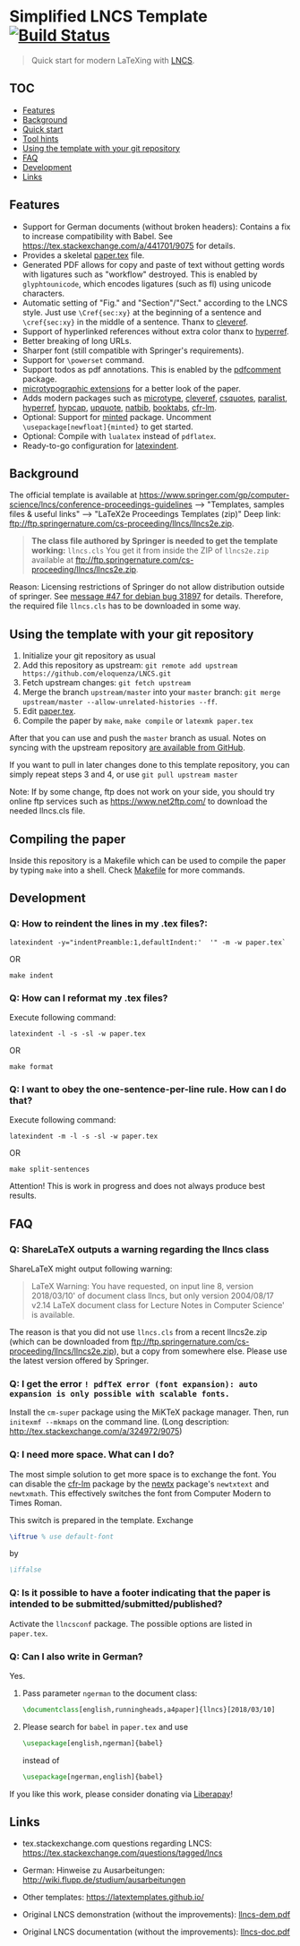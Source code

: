 # Simplified LNCS Template [![Build Status](https://circleci.com/gh/latextemplates/LNCS/tree/master.svg?style=shield)](https://circleci.com/gh/latextemplates/LNCS/)

> Quick start for modern LaTeXing with [LNCS](http://www.springer.com/computer/lncs).

## TOC

<!-- toc -->

- [Features](#features)
- [Background](#background)
- [Quick start](#quick-start)
- [Tool hints](#tool-hints)
- [Using the template with your git repository](#using-the-template-with-your-git-repository)
- [FAQ](#faq)
- [Development](#development-)
- [Links](#links)

<!-- tocstop -->

## Features

* Support for German documents (without broken headers):
  Contains a fix to increase compatibility with Babel.
  See <https://tex.stackexchange.com/a/441701/9075> for details.
* Provides a skeletal [paper.tex](paper.tex) file.
* Generated PDF allows for copy and paste of text without getting words with ligatures such as "workflow" destroyed.
  This is enabled by `glyphtounicode`, which encodes ligatures (such as fl) using unicode characters.
* Automatic setting of "Fig." and "Section"/"Sect." according to the LNCS style.
  Just use `\Cref{sec:xy}` at the beginning of a sentence and `\cref{sec:xy}` in the middle of a sentence.
  Thanx to [cleveref].
* Support of hyperlinked references without extra color thanx to [hyperref].
* Better breaking of long URLs.
* Sharper font (still compatible with Springer's requirements).
* Support for `\powerset` command.
* Support todos as pdf annotations. This is enabled by the [pdfcomment] package.
* [microtypographic extensions](https://www.ctan.org/pkg/microtype) for a better look of the paper.
* Adds modern packages such as [microtype], [cleveref], [csquotes], [paralist], [hyperref], [hypcap], [upquote], [natbib], [booktabs], [cfr-lm].
* Optional: Support for [minted] package. Uncomment `\usepackage[newfloat]{minted}` to get started.
* Optional: Compile with `lualatex` instead of `pdflatex`.
* Ready-to-go configuration for [latexindent].

## Background

The official template is available at <https://www.springer.com/gp/computer-science/lncs/conference-proceedings-guidelines> --> "Templates, samples files & useful links" --> "LaTeX2e Proceedings Templates (zip)"
Deep link: <ftp://ftp.springernature.com/cs-proceeding/llncs/llncs2e.zip>.

> **The class file authored by Springer is needed to get the template working:**
> `llncs.cls`
>  You get it from inside the ZIP of `llncs2e.zip` available at <ftp://ftp.springernature.com/cs-proceeding/llncs/llncs2e.zip>.

Reason: Licensing restrictions of Springer do not allow distribution outside of springer.
See [message #47 for debian bug 31897](https://bugs.debian.org/cgi-bin/bugreport.cgi?bug=31897#47) for details.
Therefore, the required file `llncs.cls` has to be downloaded in some way.

## Using the template with your git repository

1. Initialize your git repository as usual
2. Add this repository as upstream: `git remote add upstream https://github.com/eloquenza/LNCS.git`
3. Fetch upstream changes: `git fetch upstream`
4. Merge the branch `upstream/master` into your `master` branch: `git merge upstream/master --allow-unrelated-histories --ff`.
5. Edit [paper.tex](paper.tex).
6. Compile the paper by `make`, `make compile` or `latexmk paper.tex`

After that you can use and push the `master` branch as usual.
Notes on syncing with the upstream repository [are available from GitHub](https://help.github.com/articles/syncing-a-fork/).

If you want to pull in later changes done to this template repository, you can simply repeat steps 3 and 4, or use `git pull upstream master`

Note:
If by some change, ftp does not work on your side, you should try online ftp services such as https://www.net2ftp.com/ to download the needed llncs.cls file.

## Compiling the paper

Inside this repository is a Makefile which can be used to compile the paper by typing `make` into a shell.
Check [Makefile](Makefile) for more commands.

## Development

### Q: How to reindent the lines in my .tex files?:

```shell
latexindent -y="indentPreamble:1,defaultIndent:'  '" -m -w paper.tex`
```

OR

```shell
make indent
```

### Q: How can I reformat my .tex files?

Execute following command:

```shell
latexindent -l -s -sl -w paper.tex
```

OR

```shell
make format
```

### Q: I want to obey the one-sentence-per-line rule. How can I do that?

Execute following command:

```shell
latexindent -m -l -s -sl -w paper.tex
```

OR

```shell
make split-sentences
```

Attention! This is work in progress and does not always produce best results.

## FAQ

### Q: ShareLaTeX outputs a warning regarding the llncs class

ShareLaTeX might output following warning:

> LaTeX Warning: You have requested, on input line 8, version
> 2018/03/10' of document class llncs, but only version 2004/08/17 v2.14
> LaTeX document class for Lecture Notes in Computer Science'
> is available.

The reason is that you did not use `llncs.cls` from a recent llncs2e.zip (which can be downloaded from <ftp://ftp.springernature.com/cs-proceeding/llncs/llncs2e.zip>), but a copy from somewhere else.
Please use the latest version offered by Springer.

### Q: I get the error  `! pdfTeX error (font expansion): auto expansion is only possible with scalable fonts.`

Install the `cm-super` package using the MiKTeX package manager. Then, run `initexmf --mkmaps` on the command line. (Long description: http://tex.stackexchange.com/a/324972/9075)

### Q: I need more space. What can I do?

The most simple solution to get more space is to exchange the font.
You can disable the [cfr-lm] package by the [newtx] package's `newtxtext` and `newtxmath`.
This effectively switches the font from Computer Modern to Times Roman.

This switch is prepared in the template.
Exchange

```latex
\iftrue % use default-font
```

by

```latex
\iffalse
```

### Q: Is it possible to have a footer indicating that the paper is intended to be submitted/submitted/published?

Activate the `llncsconf` package.
The possible options are listed in `paper.tex`.

### Q: Can I also write in German?

Yes.

1. Pass parameter `ngerman` to the document class:

    ```latex
    \documentclass[english,runningheads,a4paper]{llncs}[2018/03/10]
    ```

1. Please search for `babel` in `paper.tex` and use

    ```latex
    \usepackage[english,ngerman]{babel}
    ```

    instead of

    ```latex
    \usepackage[ngerman,english]{babel}
    ```

If you like this work, please consider donating via [Liberapay](https://liberapay.com/koppor)!

## Links

* tex.stackexchange.com questions regarding LNCS: <https://tex.stackexchange.com/questions/tagged/lncs>
* German: Hinweise zu Ausarbeitungen: <http://wiki.flupp.de/studium/ausarbeitungen>
* Other templates: <https://latextemplates.github.io/>
* Original LNCS demonstration (without the improvements): [llncs-dem.pdf](llncs-dem.pdf)
* Original LNCS documentation (without the improvements): [llncs-doc.pdf](llncs-doc.pdf)

  [booktabs]: https://ctan.org/pkg/booktabs
  [cfr-lm]: https://www.ctan.org/pkg/cfr-lm
  [cleveref]: https://ctan.org/pkg/cleveref
  [csquotes]: https://www.ctan.org/pkg/csquotes
  [hypcap]: https://www.ctan.org/pkg/hypcap
  [hyperref]: https://ctan.org/pkg/hyperref
  [latexindent]: https://ctan.org/pkg/latexindent
  [microtype]: https://ctan.org/pkg/microtype
  [minted]: https://ctan.org/pkg/minted
  [natbib]: https://ctan.org/pkg/natbib
  [newtx]: https://ctan.org/pkg/newtx
  [paralist]: https://www.ctan.org/pkg/paralist
  [pdfcomment]: https://www.ctan.org/pkg/pdfcomment
  [upquote]: https://www.ctan.org/pkg/upquote

  [JabRef]: https://www.jabref.org
  [LanguageTool]: https://languagetool.org/
  [TeXstudio]: http://texstudio.sourceforge.net/
  [pygments]: http://pygments.org/

  [llncs2e.zip]: ftp://ftp.springernature.com/cs-proceeding/llncs/llncs2e.zip
